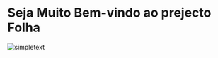 # Seja Muito Bem-vindo ao prejecto Folha

![simpletext](https://user-images.githubusercontent.com/66308564/88514487-192a9100-cfe2-11ea-8687-9f7d72d36981.png)